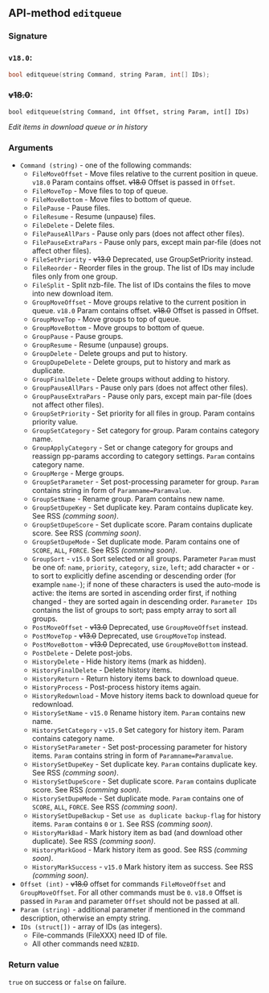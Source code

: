 ## API-method `editqueue`

### Signature
### `v18.0`:
``` c++
bool editqueue(string Command, string Param, int[] IDs);
```

### ~~v18.0~~:

`bool editqueue(string Command, int Offset, string Param, int[] IDs)`

_Edit items in download queue or in history_

### Arguments
- `Command (string)` - one of the following commands:
  - `FileMoveOffset` - Move files relative to the current position in queue. `v18.0` Param contains offset. ~~v18.0~~ Offset is passed in `Offset`.
  - `FileMoveTop` - Move files to top of queue.
  - `FileMoveBottom` - Move files to bottom of queue.
  - `FilePause` - Pause files.
  - `FileResume` - Resume (unpause) files.
  - `FileDelete` - Delete files.
  - `FilePauseAllPars` - Pause only pars (does not affect other files).
  - `FilePauseExtraPars` - Pause only pars, except main par-file (does not affect other files).
  - `FileSetPriority` - ~~v13.0~~ Deprecated, use GroupSetPriority instead.
  - `FileReorder` - Reorder files in the group. The list of IDs may include files only from one group.
  - `FileSplit` - Split nzb-file. The list of IDs contains the files to move into new download item.
  - `GroupMoveOffset` - Move groups relative to the current position in queue. `v18.0` Param contains offset. ~~v18.0~~ Offset is passed in Offset.
  - `GroupMoveTop` - Move groups to top of queue.
  - `GroupMoveBottom` - Move groups to bottom of queue.
  - `GroupPause` - Pause groups.
  - `GroupResume` - Resume (unpause) groups.
  - `GroupDelete` - Delete groups and put to history.
  - `GroupDupeDelete` - Delete groups, put to history and mark as duplicate.
  - `GroupFinalDelete` - Delete groups without adding to history.
  - `GroupPauseAllPars` - Pause only pars (does not affect other files).
  - `GroupPauseExtraPars` - Pause only pars, except main par-file (does not affect other files).
  - `GroupSetPriority` - Set priority for all files in group. Param contains priority value.
  - `GroupSetCategory` - Set category for group. Param contains category name.
  - `GroupApplyCategory` - Set or change category for groups and reassign pp-params according to category settings. `Param` contains category name.
  - `GroupMerge` - Merge groups.
  - `GroupSetParameter` - Set post-processing parameter for group. `Param` contains string in form of `Paramname=Paramvalue`.
  - `GroupSetName` - Rename group. Param contains new name.
  - `GroupSetDupeKey` - Set duplicate key. Param contains duplicate key. See RSS _(comming soon)_.
  - `GroupSetDupeScore` - Set duplicate score. Param contains duplicate score. See RSS _(comming soon)_.
  - `GroupSetDupeMode` - Set duplicate mode. Param contains one of `SCORE`, `ALL`, `FORCE`. See RSS _(comming soon)_.
  - `GroupSort` - `v15.0` Sort selected or all groups. Parameter `Param` must be one of: `name`, `priority`, `category`, `size`, `left`; add character `+` or `-` to sort to explicitly define ascending or descending order (for example `name-`); if none of these characters is used the auto-mode is active: the items are sorted in ascending order first, if nothing changed - they are sorted again in descending order. `Parameter IDs` contains the list of groups to sort; pass empty array to sort all groups.
  - `PostMoveOffset` - ~~v13.0~~ Deprecated, use `GroupMoveOffset` instead.
  - `PostMoveTop` - ~~v13.0~~ Deprecated, use `GroupMoveTop` instead.
  - `PostMoveBottom` - ~~v13.0~~ Deprecated, use `GroupMoveBottom` instead.
  - `PostDelete` - Delete post-jobs.
  - `HistoryDelete` - Hide history items (mark as hidden).
  - `HistoryFinalDelete` - Delete history items.
  - `HistoryReturn` - Return history items back to download queue.
  - `HistoryProcess` - Post-process history items again.
  - `HistoryRedownload` - Move history items back to download queue for redownload.
  - `HistorySetName` - `v15.0` Rename history item. `Param` contains new name.
  - `HistorySetCategory` - `v15.0` Set category for history item. Param contains category name.
  - `HistorySetParameter` - Set post-processing parameter for history items. `Param` contains string in form of `Paramname=Paramvalue`.
  - `HistorySetDupeKey` - Set duplicate key. `Param` contains duplicate key. See RSS _(comming soon)_.
  - `HistorySetDupeScore` - Set duplicate score. `Param` contains duplicate score. See RSS _(comming soon)_.
  - `HistorySetDupeMode` - Set duplicate mode. `Param` contains one of `SCORE`, `ALL`, `FORCE`. See RSS _(comming soon)_.
  - `HistorySetDupeBackup` - Set `use as duplicate backup-flag` for history items. `Param` contains `0` or `1`. See RSS _(comming soon)_.
  - `HistoryMarkBad` - Mark history item as bad (and download other duplicate). See RSS _(comming soon)_.
  - `HistoryMarkGood` - Mark history item as good. See RSS _(comming soon)_.
  - `HistoryMarkSuccess` - `v15.0` Mark history item as success. See RSS _(comming soon)_.
- `Offset (int)` - ~~v18.0~~ offset for commands `FileMoveOffset` and `GroupMoveOffset`. For all other commands must be `0`. `v18.0` Offset is passed in `Param` and parameter `Offset` should not be passed at all.
- `Param (string)` - additional parameter if mentioned in the command description, otherwise an empty string.
- `IDs (struct[])` - array of IDs (as integers).
  - File-commands (FileXXX) need ID of file.
  - All other commands need `NZBID`.

### Return value
`true` on success or `false` on failure.
